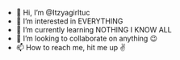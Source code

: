 - 👋 Hi, I’m @Itzyagirltuc
- 👀 I’m interested in EVERYTHING 
- 🌱 I’m currently learning NOTHING I KNOW ALL
- 💞️ I’m looking to collaborate on anything 😉
- 📫 How to reach me, hit me up ✌️
<!---
Itzyagirltuc/Itzyagirltuc is a ✨ special ✨ repository because its `README.md` (this file) appears on your GitHub profile.
You can click the Preview link to take a look at your changes.
--->
